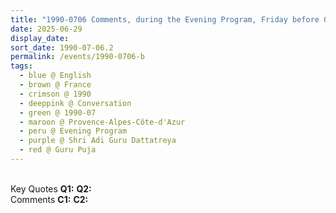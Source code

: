 ```yaml
---
title: "1990-0706 Comments, during the Evening Program, Friday before Guru Pūjā, Camp Site, Island in the NW side of Avignon, Provence-Alpes-Côte-d'Azur, France}"
date: 2025-06-29
display_date: 
sort_date: 1990-07-06.2
permalink: /events/1990-0706-b
tags:
  - blue @ English
  - brown @ France
  - crimson @ 1990
  - deeppink @ Conversation
  - green @ 1990-07
  - maroon @ Provence-Alpes-Côte-d'Azur
  - peru @ Evening Program
  - purple @ Shri Adi Guru Dattatreya
  - red @ Guru Puja  
---
```


<br>

<wave-list>
  <list-title color="DarkSeaGreen" width="55">Key Quotes</list-title>
  <list-item color="BlanchedAlmond" width="280"><b>Q1:</b> <i></i></list-item>
  <list-item color="Lavender" width="280"><b>Q2:</b> <i></i></list-item>
</wave-list>

<br>

<wave-list>
  <list-title color="DarkSeaGreen" width="55">Comments</list-title>
  <list-item color="BlanchedAlmond" width="280"><b>C1:</b> <i></i></list-item>
  <list-item color="Lavender" width="280"><b>C2:</b> <i></i></list-item>
</wave-list>